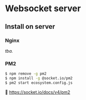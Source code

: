 # Websocket server

## Install on server

### Nginx

_tba._

### PM2

```sh
$ npm remove -g pm2
$ npm install -g @socket.io/pm2
$ pm2 start ecosystem.config.js
```

:link: https://socket.io/docs/v4/pm2
